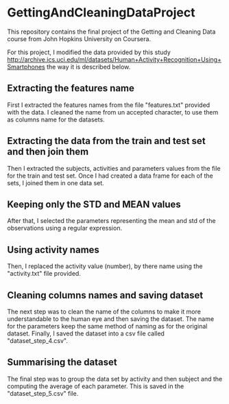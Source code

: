 # GettingAndCleaningDataProject
This repository contains the final project of the Getting and Cleaning Data course from John Hopkins University on Coursera.

For this project, I modified the data provided by this study http://archive.ics.uci.edu/ml/datasets/Human+Activity+Recognition+Using+Smartphones the way it is described below. 

## Extracting the features name

First I extracted the features names from the file "features.txt" provided with the data. I cleaned the name from un accepted character, to use them as columns name for the datasets.

## Extracting the data from the train and test set and then join them

Then I extracted the subjects, activities and parameters values from the file for the train and test set. Once I had created a data frame for each of the sets, I joined them in one data set. 

## Keeping only the STD and MEAN values

After that, I selected the parameters representing the mean and std of the observations using a regular expression. 

## Using activity names

Then, I replaced the activity value (number), by there name using the "activity.txt" file provided.

## Cleaning columns names and saving dataset

The next step was to clean the name of the columns to make it more understandable to the human eye and then saving the dataset. 
The name for the parameters keep the same method of naming as for the original dataset. 
Finally, I saved the dataset into a csv file called "dataset_step_4.csv". 

## Summarising the dataset

The final step was to group the data set by activity and then subject and the computing the average of each parameter. This is saved in the "dataset_step_5.csv" file.